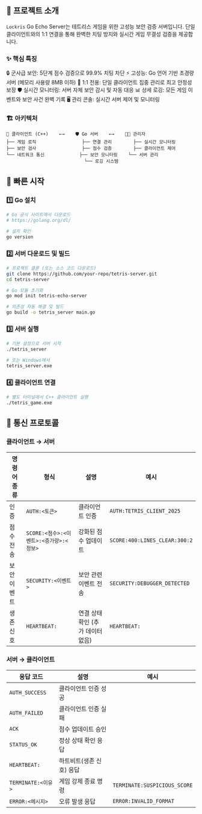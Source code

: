 ## 📖 프로젝트 소개
`Lockris` Go Echo Server는 테트리스 게임을 위한 고성능 보안 검증 서버입니다. 단일 클라이언트와의 1:1 연결을 통해 완벽한 치팅 방지와 실시간 게임 무결성 검증을 제공합니다.


### ✨ 핵심 특징

🔒 군사급 보안: 5단계 점수 검증으로 99.9% 치팅 차단
⚡ 고성능: Go 언어 기반 초경량 서버 (메모리 사용량 8MB 이하)
🎯 1:1 전용: 단일 클라이언트 집중 관리로 최고 안정성 보장
🛡️ 실시간 모니터링: 서버 자체 보안 감시 및 자동 대응
📊 상세 로깅: 모든 게임 이벤트와 보안 사건 완벽 기록
🖥️ 관리 콘솔: 실시간 서버 제어 및 모니터링


### 🏗️ 아키텍처
```
📡 클라이언트 (C++)    ←→    🛡️ Go 서버    ←→    👨‍💼 관리자
├── 게임 로직                 ├── 연결 관리        ├── 실시간 모니터링
├── 보안 검사                 ├── 점수 검증        ├── 클라이언트 제어
└── 네트워크 통신             ├── 보안 모니터링    └── 서버 관리
                             └── 로깅 시스템
```


## 🚀 빠른 시작

### 1️⃣ Go 설치
```bash 
# Go 공식 사이트에서 다운로드
# https://golang.org/dl/

# 설치 확인
go version
```


### 2️⃣ 서버 다운로드 및 빌드
```bash
# 프로젝트 클론 (또는 소스 코드 다운로드)
git clone https://github.com/your-repo/tetris-server.git
cd tetris-server

# Go 모듈 초기화
go mod init tetris-echo-server

# 의존성 자동 해결 및 빌드
go build -o tetris_server main.go
```

### 3️⃣ 서버 실행
```bash
# 기본 설정으로 서버 시작
./tetris_server

# 또는 Windows에서
tetris_server.exe
```

### 4️⃣ 클라이언트 연결
```bash
# 별도 터미널에서 C++ 클라이언트 실행
./tetris_game.exe
```

## 📡 통신 프로토콜
### 클라이언트 → 서버

| 명령어 종류    | 형식                                       | 설명                                |예시                                                    |
|----------------|--------------------------------------------|-------------------------------------|----------------------------------------------------------|
| 인증           | `AUTH:<토큰>`                              | 클라이언트 인증                     | `AUTH:TETRIS_CLIENT_2025`                                |
| 점수 전송      | `SCORE:<점수>:<이벤트>:<증가량>:<정보>`     | 강화된 점수 업데이트                | `SCORE:400:LINES_CLEAR:300:2`                             |
| 보안 이벤트    | `SECURITY:<이벤트>`                         | 보안 관련 이벤트 전송               | `SECURITY:DEBUGGER_DETECTED`                             |
| 생존 신호      | `HEARTBEAT:`                                | 연결 상태 확인 (추가 데이터 없음)   | `HEARTBEAT:`                                             |


### 서버 → 클라이언트

| 응답 코드            | 설명                           | 예시                          |
|----------------------|--------------------------------|-------------------------------------|
| `AUTH_SUCCESS`        | 클라이언트 인증 성공           |                    |
| `AUTH_FAILED`         | 클라이언트 인증 실패           |                     |
| `ACK`                 | 점수 업데이트 승인             |                    |
| `STATUS_OK`           | 정상 상태 확인 응답            |               |
| `HEARTBEAT:`          | 하트비트(생존 신호) 응답       |  |
| `TERMINATE:<이유>`    | 게임 강제 종료 명령            | `TERMINATE:SUSPICIOUS_SCORE`        |
| `ERROR:<메시지>`      | 오류 발생 응답                 | `ERROR:INVALID_FORMAT`              |
